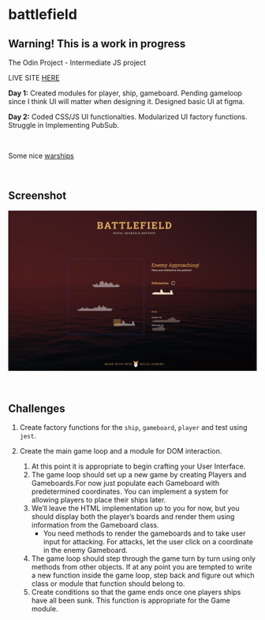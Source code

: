 # battlefield

## Warning! This is a work in progress

The Odin Project - Intermediate JS project

LIVE SITE [HERE](https://hello-damiro.github.io/battlefield)

**Day 1:** Created modules for player, ship, gameboard. Pending gameloop since I think UI will matter when designing it. Designed basic UI at figma.

**Day 2:** Coded CSS/JS UI functionalties. Modularized UI factory functions. Struggle in Implementing PubSub.

</br>

Some nice [warships](https://www.shutterstock.com/g/Konstantin+Petrov/sets/178552838)

</br>

## Screenshot

![Screenshot](https://github.com/hello-damiro/battlefield/blob/main/src/assets/images/screenshot.png?raw=true)

</br>

## Challenges

1. Create factory functions for the `ship`, `gameboard`, `player` and test using `jest`.

2. Create the main game loop and a module for DOM interaction.
    1. At this point it is appropriate to begin crafting your User Interface.
    2. The game loop should set up a new game by creating Players and Gameboards.For now just populate each Gameboard with predetermined coordinates. You can implement a system for allowing players to place their ships later.
    3. We’ll leave the HTML implementation up to you for now, but you should display both the player’s boards and render them using information from the Gameboard class.
        - You need methods to render the gameboards and to take user input for attacking. For attacks, let the user click on a coordinate in the enemy Gameboard.
    4. The game loop should step through the game turn by turn using only methods from other objects. If at any point you are tempted to write a new function inside the game loop, step back and figure out which class or module that function should belong to.
    5. Create conditions so that the game ends once one players ships have all been sunk. This function is appropriate for the Game module.
